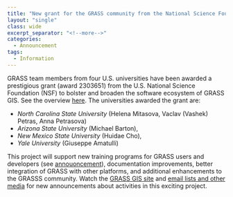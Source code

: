 ```yaml
---
title: "New grant for the GRASS community from the National Science Foundation"
layout: "single"
class: wide
excerpt_separator: "<!--more-->"
categories:
  - Announcement
tags:
  - Information
---
```

<!-- Google tag (gtag.js) -->
<script async src="https://www.googletagmanager.com/gtag/js?id=G-9NBX5KDKM0"></script>
<script>
  window.dataLayer = window.dataLayer || [];
  function gtag(){dataLayer.push(arguments);}
  gtag('js', new Date());

  gtag('config', 'G-9NBX5KDKM0');
</script>

GRASS team members from four U.S. universities have been awarded a prestigious grant (award 2303651) from the U.S. National Science Foundation (NSF) to bolster and broaden the software ecosystem of GRASS GIS. See the overview [here](https://grass.osgeo.org/news/2023_09_06_nsf_grant_awarded/). The universities awarded the grant are:
- *North Carolina State University* (Helena Mitasova, Vaclav (Vashek) Petras, Anna Petrasova)
- *Arizona State University* (Michael Barton),
- *New Mexico State University* (Huidae Cho),
- *Yale University* (Giuseppe Amatulli)

This project will support new training programs for GRASS users and developers (see [annouoncement](https://grasswiki.osgeo.org/wiki/Mentoring_Program)), documentation improvements, better integration of GRASS with other platforms, and additional enhancements to the GRASSS community. Watch the [GRASS GIS site](https://grass.osgeo.org/) and [email lists and other media](https://grass.osgeo.org/about/community/) for new announcements about activities in this exciting project.
